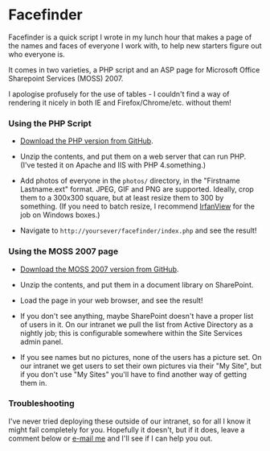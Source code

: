 Facefinder
==========

Facefinder is a quick script I wrote in my lunch hour that makes a page of the names and faces of everyone I work with, to help new starters figure out who everyone is.

It comes in two varieties, a PHP script and an ASP page for Microsoft Office Sharepoint Services (MOSS) 2007.

I apologise profusely for the use of tables - I couldn't find a way of rendering it nicely in both IE and Firefox/Chrome/etc. without them!



### Using the PHP Script




  * [Download the PHP version from GitHub](https://github.com/ianrenton/Facefinder/tree/master/Standalone-PHP/).


  * Unzip the contents, and put them on a web server that can run PHP.  (I've tested it on Apache and IIS with PHP 4.something.)


  * Add photos of everyone in the `photos/` directory, in the "Firstname Lastname.ext" format.  JPEG, GIF and PNG are supported.  Ideally, crop them to a 300x300 square, but at least resize them to 300 by something.  (If you need to batch resize, I recommend [IrfanView](http://www.irfanview.com/) for the job on Windows boxes.)


  * Navigate to `http://yoursever/facefinder/index.php` and see the result!





### Using the MOSS 2007 page




  * [Download the MOSS 2007 version from GitHub](https://github.com/ianrenton/Facefinder/tree/master/MOSS2007-ASP/).


  * Unzip the contents, and put them in a document library on SharePoint.


  * Load the page in your web browser, and see the result!


  * If you don't see anything, maybe SharePoint doesn't have a proper list of users in it.  On our intranet we pull the list from Active Directory as a nightly job; this is configurable somewhere within the Site Services admin panel.


  * If you see names but no pictures, none of the users has a picture set.  On our intranet we get users to set their own pictures via their "My Site", but if you don't use "My Sites" you'll have to find another way of getting them in.





### Troubleshooting




I've never tried deploying these outside of our intranet, so for all I know it might fail completely for you.  Hopefully it doesn't, but if it does, leave a comment below or [e-mail me](mailto:ian@ianrenton.com) and I'll see if I can help you out.
